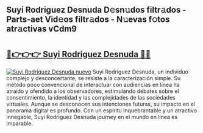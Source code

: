 ## Suyi Rodriguez Desnuda D𝚎sn𝚞dos filtr𝚊dos - Parts-aet Vid𝚎os filtr𝚊dos - N𝚞evas f𝚘tos atr𝚊ctivas vCdm9

# <h2><a href="http://mb47g7b.tromn.icu/?c=Suyi+Rodriguez+Desnuda">🔗👉👉👉 Suyi Rodriguez Desnuda 🔗🔗</a></h2>

[![Suyi Rodriguez Desnuda nuevo](https://i.imgur.com/pEAQMta.gif)](http://mb47g7b.tromn.icu/?c=Suyi+Rodriguez+Desnuda)
Suyi Rodriguez Desnuda, un individuo complejo y desconcertante, se resiste a la caracterización simple. Su método poco convencional de interactuar con audiencias en línea ha atraído y ofendido a los observadores, estimulando debates sobre el consentimiento, la identidad y las complejidades de las sociedades virtuales. Aunque se desconocen sus intenciones futuras, su impacto en el panorama digital es profundo. Con un espíritu inquebrantable y un atractivo innegable, Suyi Rodriguez Desnuda journey en el mundo en línea es imparable.
